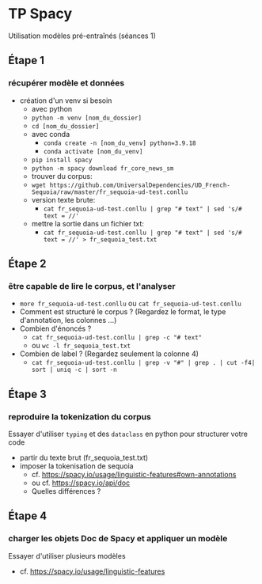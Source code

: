 # TP Spacy 
Utilisation modèles pré-entraînés
(séances 1)

## Étape 1
### récupérer modèle et données

- création d'un venv si besoin 
    - avec python 
    - `python -m venv [nom_du_dossier]`
    - `cd [nom_du_dossier]`
    - avec conda 
        - `conda create -n [nom_du_venv] python=3.9.18`
        - `conda activate [nom_du_venv]`
    - `pip install spacy`
    - `python -m spacy download fr_core_news_sm`
    - trouver du corpus:
    - `wget https://github.com/UniversalDependencies/UD_French-Sequoia/raw/master/fr_sequoia-ud-test.conllu`
    - version texte brute: 
        - `cat fr_sequoia-ud-test.conllu | grep "# text" | sed 's/# text = //'` 
    - mettre la sortie dans un fichier txt: 
        - `cat fr_sequoia-ud-test.conllu | grep "# text" | sed 's/# text = //' > fr_sequoia_test.txt`
        

## Étape 2
### être capable de lire le corpus, et l'analyser
- `more fr_sequoia-ud-test.conllu` ou `cat fr_sequoia-ud-test.conllu`
- Comment est structuré le corpus ? (Regardez le format, le type d'annotation, les colonnes ...) 
- Combien d'énoncés ?
    - `cat fr_sequoia-ud-test.conllu | grep -c "# text"`
    - ou `wc -l fr_sequoia_test.txt`
- Combien de label ? (Regardez seulement la colonne 4)
    - `cat fr_sequoia-ud-test.conllu | grep -v "#" | grep . | cut -f4| sort | uniq -c | sort -n`

## Étape 3 
### reproduire la tokenization du corpus
Essayer d'utiliser `typing` et des `dataclass` en python pour structurer votre code

- partir du texte brut (fr_sequoia_test.txt) 
- imposer la tokenisation de sequoia
    - cf. https://spacy.io/usage/linguistic-features#own-annotations
    - ou cf. https://spacy.io/api/doc
    - Quelles différences ?

## Étape 4 
### charger les objets Doc de Spacy et appliquer un modèle
Essayer d'utiliser plusieurs modèles 
 
- cf. https://spacy.io/usage/linguistic-features
